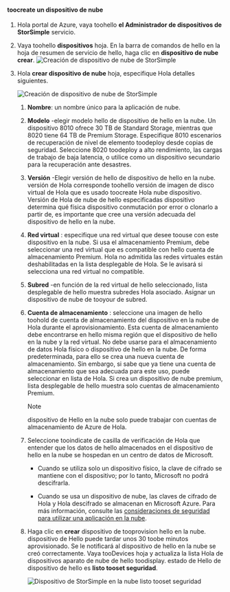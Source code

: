 #### <a name="toocreate-a-cloud-appliance"></a>toocreate un dispositivo de nube

1. Hola portal de Azure, vaya toohello **el Administrador de dispositivos de StorSimple** servicio.
2. Vaya toohello **dispositivos** hoja. En la barra de comandos de hello en la hoja de resumen de servicio de hello, haga clic en **dispositivo de nube crear**.
    ![Creación de dispositivo de nube de StorSimple](./media/storsimple-8000-create-cloud-appliance-u2/sca-create1.png)
3. Hola **crear dispositivo de nube** hoja, especifique Hola detalles siguientes.
   
    ![Creación de dispositivo de nube de StorSimple](./media/storsimple-8000-create-cloud-appliance-u2/sca-create2m.png)
   
   1. **Nombre**: un nombre único para la aplicación de nube.
   2. **Modelo** -elegir modelo hello de dispositivo de hello en la nube. Un dispositivo 8010 ofrece 30 TB de Standard Storage, mientras que 8020 tiene 64 TB de Premium Storage. Especifique 8010 escenarios de recuperación de nivel de elemento toodeploy desde copias de seguridad. Seleccione 8020 toodeploy a alto rendimiento, las cargas de trabajo de baja latencia, o utilice como un dispositivo secundario para la recuperación ante desastres.
   3. **Versión** -Elegir versión de hello de dispositivo de hello en la nube. versión de Hola corresponde toohello versión de imagen de disco virtual de Hola que es usado toocreate Hola nube dispositivo. Versión de Hola de nube de hello especificadas dispositivo determina qué física dispositivo conmutación por error o clonarlo a partir de, es importante que cree una versión adecuada del dispositivo de hello en la nube.
   4. **Red virtual** : especifique una red virtual que desee toouse con este dispositivo en la nube. Si usa el almacenamiento Premium, debe seleccionar una red virtual que es compatible con hello cuenta de almacenamiento Premium. Hola no admitida las redes virtuales están deshabilitadas en la lista desplegable de Hola. Se le avisará si selecciona una red virtual no compatible.
   5. **Subred** -en función de la red virtual de hello seleccionado, lista desplegable de hello muestra subredes Hola asociado. Asignar un dispositivo de nube de tooyour de subred.
   6. **Cuenta de almacenamiento** : seleccione una imagen de hello toohold de cuenta de almacenamiento del dispositivo en la nube de Hola durante el aprovisionamiento. Esta cuenta de almacenamiento debe encontrarse en hello misma región que el dispositivo de hello en la nube y la red virtual. No debe usarse para el almacenamiento de datos Hola físico o dispositivo de hello en la nube. De forma predeterminada, para ello se crea una nueva cuenta de almacenamiento. Sin embargo, si sabe que ya tiene una cuenta de almacenamiento que sea adecuada para este uso, puede seleccionar en lista de Hola. Si crea un dispositivo de nube premium, lista desplegable de hello muestra solo cuentas de almacenamiento Premium.
      
      > [!NOTE]
      > dispositivo de Hello en la nube solo puede trabajar con cuentas de almacenamiento de Azure de Hola.
    
   7. Seleccione tooindicate de casilla de verificación de Hola que entender que los datos de hello almacenados en el dispositivo de hello en la nube se hospedan en un centro de datos de Microsoft.
       * Cuando se utiliza solo un dispositivo físico, la clave de cifrado se mantiene con el dispositivo; por lo tanto, Microsoft no podrá descifrarla.

       * Cuando se usa un dispositivo de nube, las claves de cifrado de Hola y Hola descifrado se almacenan en Microsoft Azure. Para más información, consulte las [consideraciones de seguridad para utilizar una aplicación en la nube](../articles/storsimple/storsimple-security.md#storsimple-virtual-device-security).
   8. Haga clic en **crear** dispositivo de tooprovision hello en la nube. dispositivo de Hello puede tardar unos 30 toobe minutos aprovisionado. Se le notificará al dispositivo de hello en la nube se creó correctamente. Vaya tooDevices hoja y actualiza la lista Hola de dispositivos aparato de nube de hello toodisplay. estado de Hello de dispositivo de hello es **listo tooset seguridad**.
      
      ![Dispositivo de StorSimple en la nube listo tooset seguridad](./media/storsimple-8000-create-cloud-appliance-u2/sca-create3.png)

